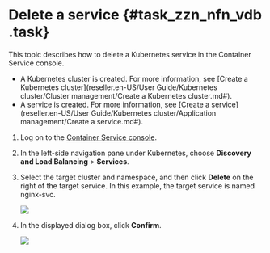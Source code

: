 # Delete a service {#task_zzn_nfn_vdb .task}

This topic describes how to delete a Kubernetes service in the Container Service console.

-   A Kubernetes cluster is created. For more information, see [Create a Kubernetes cluster](reseller.en-US/User Guide/Kubernetes cluster/Cluster management/Create a Kubernetes cluster.md#).
-   A service is created. For more information, see [Create a service](reseller.en-US/User Guide/Kubernetes cluster/Application management/Create a service.md#).

1.  Log on to the [Container Service console](https://partners-intl.console.aliyun.com/#/cs).
2.  In the left-side navigation pane under Kubernetes, choose **Discovery and Load Balancing** \> **Services**.
3.  Select the target cluster and namespace, and then click **Delete** on the right of the target service. In this example, the target service is named nginx-svc. 

    ![](http://static-aliyun-doc.oss-cn-hangzhou.aliyuncs.com/assets/img/16667/156275123911020_en-US.png)

4.  In the displayed dialog box, click **Confirm**. 

    ![](http://static-aliyun-doc.oss-cn-hangzhou.aliyuncs.com/assets/img/16667/156275123911021_en-US.png)


